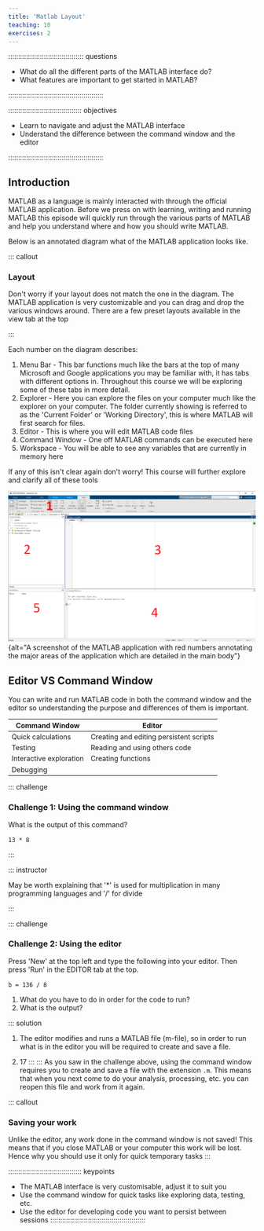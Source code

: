 ```yaml
---
title: 'Matlab Layout'
teaching: 10
exercises: 2
---
```


:::::::::::::::::::::::::::::::::::::: questions 

- What do all the different parts of the MATLAB interface do?
- What features are important to get started in MATLAB?

::::::::::::::::::::::::::::::::::::::::::::::::

::::::::::::::::::::::::::::::::::::: objectives

- Learn to navigate and adjust the MATLAB interface
- Understand the difference between the command window and the editor

::::::::::::::::::::::::::::::::::::::::::::::::

## Introduction

MATLAB as a language is mainly interacted with through the official MATLAB application. Before we press on with learning, writing and running MATLAB this episode will quickly run through the various parts of MATLAB and help you understand where and how you should write MATLAB.

Below is an annotated diagram what of the MATLAB application looks like.

::: callout
### Layout

Don't worry if your layout does not match the one in the diagram. The MATLAB application is very customizable and you can drag and drop the various windows around. There are a few preset layouts available in the view tab at the top 

:::

Each number on the diagram describes:

1. Menu Bar - This bar functions much like the bars at the top of many Microsoft and Google applications you may be familiar with, it has tabs with different options in. Throughout this course we will be exploring some of these tabs in more detail.
2. Explorer - Here you can explore the files on your computer much like the explorer on your computer. The folder currently showing is referred to as the 'Current Folder' or 'Working Directory', this is where MATLAB will first search for files.
3. Editor - This is where you will edit MATLAB code files
4. Command Window - One off MATLAB commands can be executed here 
5. Workspace - You will be able to see any variables that are currently in memory here

If any of this isn't clear again don't worry! This course will further explore and clarify all of these tools


![Annotated MATLAB Application](fig/blank_matlab.png){alt="A screenshot of the MATLAB application with red numbers annotating the major areas of the application which are detailed in the main body"}


## Editor VS Command Window

You can write and run MATLAB code in both the command window and the editor so understanding the purpose and differences of them is important.

| Command Window | Editor |
|---|---|
| Quick calculations | Creating and editing persistent scripts |
| Testing | Reading and using others code |
| Interactive exploration | Creating functions |
| Debugging | |



::: challenge
### Challenge 1: Using the command window

What is the output of this command?
```
13 * 8
```
:::

::: instructor

May be worth explaining that '*' is used for multiplication in many programming languages and '/' for divide

:::

::: challenge
### Challenge 2: Using the editor

Press 'New' at the top left and type the following into your editor. Then press 'Run' in the EDITOR tab at the top.

```
b = 136 / 8
```

1. What do you have to do in order for the code to run?
2. What is the output?

::: solution

1. The editor modifies and runs a MATLAB file (m-file), so in order to run what is in the editor you will be required to create and save a file.

2. 17
:::
:::
As you saw in the challenge above, using the command window requires you to create and save a file with the extension `.m`. This means that when you next come to do your analysis, processing, etc. you can reopen this file and work from it again. 

::: callout
### Saving your work

Unlike the editor, any work done in the command window is not saved! This means that if you close MATLAB or your computer this work will be lost. Hence why you should use it only for quick temporary tasks
:::

::::::::::::::::::::::::::::::::::::: keypoints 
- The MATLAB interface is very customisable, adjust it to suit you
- Use the command window for quick tasks like exploring data, testing, etc.
- Use the editor for developing code you want to persist between sessions
::::::::::::::::::::::::::::::::::::::::::::::::

